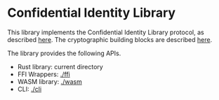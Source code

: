 # Confidential Identity Library

This library implements the Confidential Identity Library protocol, as described
[here][wiki_main_design]. The cryptographic building blocks are described
[here][wiki_crypto_design].


The library provides the following APIs.
- Rust library: current directory
- FFI Wrappers: [./ffi][ffi]
- WASM library: [./wasm][wasm]
- CLI: [./cli][cli]

[wiki_main_design]: https://polymath.atlassian.net/wiki/spaces/PC/pages/172523576/Asset+Granularity+Unique+Identity
[wiki_crypto_design]: https://polymath.atlassian.net/wiki/spaces/CE/pages/202571817/Claim+Proof+Prototype
[ffi]: /confidential-identity/ffi/
[wasm]: /confidential-identity/wasm/
[cli]: /confidential-identity/clil/
